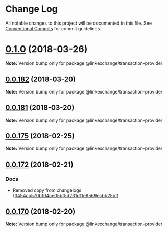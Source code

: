 # Change Log

All notable changes to this project will be documented in this file.
See [Conventional Commits](https://conventionalcommits.org) for commit guidelines.

<a name="0.1.0"></a>
# [0.1.0](https://github.com/Userfeeds/Apps/compare/v0.0.182...v0.1.0) (2018-03-26)





**Note:** Version bump only for package @linkexchange/transaction-provider

<a name="0.0.182"></a>
## [0.0.182](https://github.com/Userfeeds/Apps/compare/v0.0.181...v0.0.182) (2018-03-20)





**Note:** Version bump only for package @linkexchange/transaction-provider

<a name="0.0.181"></a>
## [0.0.181](https://github.com/Userfeeds/Apps/compare/v0.0.180...v0.0.181) (2018-03-20)





**Note:** Version bump only for package @linkexchange/transaction-provider

<a name="0.0.175"></a>
## [0.0.175](https://github.com/Userfeeds/Apps/compare/v0.0.174...v0.0.175) (2018-02-25)





**Note:** Version bump only for package @linkexchange/transaction-provider

<a name="0.0.172"></a>
## [0.0.172](https://github.com/Userfeeds/Apps/compare/v0.0.170...v0.0.172) (2018-02-21)


### Docs

* Removed copy from changelogs ([3454cb570b104ae05bf5d231d11e9569ecbb25bf](https://github.com/Userfeeds/Apps/commit/3454cb570b104ae05bf5d231d11e9569ecbb25bf))




<a name="0.0.170"></a>
## [0.0.170](https://github.com/Userfeeds/Apps/compare/v0.0.168...v0.0.170) (2018-02-20)





**Note:** Version bump only for package @linkexchange/transaction-provider
